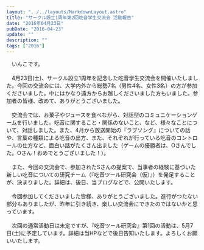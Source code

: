 ```yaml
---
layout: "../../layouts/MarkdownLayout.astro"
title: "サークル設立1周年第2回吃音学生交流会 活動報告"
date: "2016年04月23日"
pubDate: "2016-04-23"
update: ""
description: ""
tags: ["2016"]
---
```


&emsp;いんこです。
 <br><br>
&emsp;4月23日(土)、サークル設立1周年を記念した吃音学生交流会を開催いたしました。今回の交流会には、大学内外から総勢7名（男性4名、女性3名）の方が参加くださいました。中にはかなり遠方からお越しくださいました方もいました。参加者の皆様、改めて、ありがとうございました。
 <br><br>
&emsp;交流会では、お菓子やジュースを食べながら、対話型のコミュニケーションゲームを行いました。吃音に関すること・関係のないこと、など、様々なことについて、対話しました。また、4月から放送開始の『ラブソング』についての話や、言葉の種類による吃音の出方、また、それぞれが行っている吃音のコントロールの仕方など、面白い話がたくさん出ました（ゲームの優勝者は、Oさんでした。Oさん！おめでとうございました！）。
 <br><br>
&emsp;また、今回の交流会で、参加されたSさんの提案で、当事者の経験に基づいた新しい吃音についての研究チーム（『吃音ツール研究会（仮）』）を発足することが、決まりました。詳細は、後日、当ブログなどで、公開いたします。
 <br><br>
&emsp;今回参加してくださいました皆様、ありがとうございました。進行がつたない部分もありましたが、昨年に引き続き、楽しい交流会にできたのではないかと思っています。
 <br><br>
&emsp;次回の通常活動日は未定ですが、『吃音ツール研究会』第1回の活動は、5月7日(土)に予定しています。詳細は当HPなどで後日告知いたします。よろしくお願いいたします。

